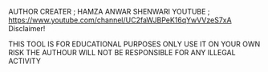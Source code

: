 AUTHOR CREATER ;   HAMZA ANWAR SHENWARI
YOUTUBE ; https://www.youtube.com/channel/UC2faWJBPeK16qYwVVzeS7xA
Disclaimer!

THIS TOOL IS FOR EDUCATIONAL PURPOSES ONLY USE IT ON YOUR OWN RISK THE AUTHOUR WILL NOT BE RESPONSIBLE FOR
ANY ILLEGAL ACTIVITY 
